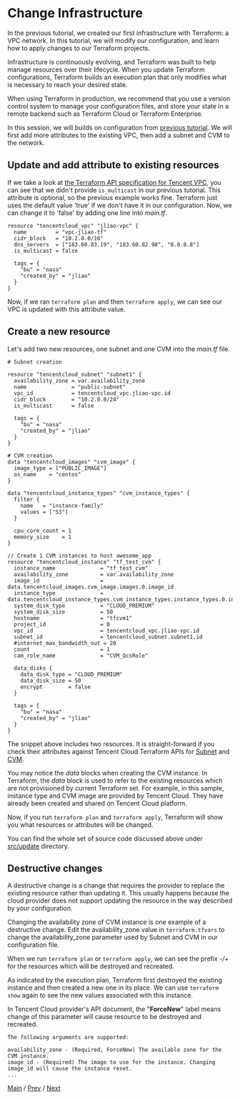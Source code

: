 # Change Infrastructure

In the previous tutorial, we created our first infrastructure with Terraform: a VPC network. In this tutorial, we will modify our configuration, and learn how to apply changes to our Terraform projects.

Infrastructure is continuously evolving, and Terraform was built to help manage resources over their lifecycle. When you update Terraform configurations, Terraform builds an execution plan that only modifies what is necessary to reach your desired state.

When using Terraform in production, we recommend that you use a version control system to manage your configuration files, and store your state in a remote backend such as Terraform Cloud or Terraform Enterprise.

In this session, we will builds on configuration from [previous tutorial](./03-build-infra.md). We will first add more attributes to the existing VPC, then add a subnet and CVM to the network.

## Update and add attribute to existing resources

If we take a look at [the Terraform API specification for Tencent VPC](https://registry.terraform.io/providers/tencentcloudstack/tencentcloud/latest/docs/resources/vpc#argument-reference), you can see that we didn't provide `is_multicast` in our previous tutorial. This attribute is optional, so the previous example works fine. Terraform just uses the default value 'true' if we don't have it in our configuration. Now, we can change it to 'false' by adding one line into _main.tf_.

```
resource "tencentcloud_vpc" "jliao-vpc" {
  name         = "vpc-jliao-tf"
  cidr_block   = "10.2.0.0/16"
  dns_servers  = ["183.60.83.19", "183.60.82.98", "8.8.8.8"]
  is_multicast = false

  tags = {
    "bu" = "nasa"
    "created_by" = "jliao"
  }
}
```

Now, if we ran `terraform plan` and then `terraform apply`, we can see our VPC is updated with this attribute value.  

## Create a new resource

Let's add two new resources, one subnet and one CVM into the _main.tf_ file.

```
# Subnet creation

resource "tencentcloud_subnet" "subnet1" {
  availability_zone = var.availability_zone
  name              = "public-subnet"
  vpc_id            = tencentcloud_vpc.jliao-vpc.id
  cidr_block        = "10.2.0.0/24"
  is_multicast      = false

  tags = {
    "bu" = "nasa"
    "created_by" = "jliao"
  }
}

# CVM creation
data "tencentcloud_images" "cvm_image" {
  image_type = ["PUBLIC_IMAGE"]
  os_name    = "centos"
}

data "tencentcloud_instance_types" "cvm_instance_types" {
  filter {
    name   = "instance-family"
    values = ["S3"]
  }

  cpu_core_count = 1
  memory_size    = 1
}

// Create 1 CVM instances to host awesome_app
resource "tencentcloud_instance" "tf_test_cvm" {
  instance_name              = "tf_test_cvm"
  availability_zone          = var.availability_zone
  image_id                   = data.tencentcloud_images.cvm_image.images.0.image_id
  instance_type              = data.tencentcloud_instance_types.cvm_instance_types.instance_types.0.instance_type
  system_disk_type           = "CLOUD_PREMIUM"
  system_disk_size           = 50
  hostname                   = "tfcvm1"
  project_id                 = 0
  vpc_id                     = tencentcloud_vpc.jliao-vpc.id
  subnet_id                  = tencentcloud_subnet.subnet1.id
  #internet_max_bandwidth_out = 20
  count                      = 1
  cam_role_name              = "CVM_QcsRole"

  data_disks {
    data_disk_type = "CLOUD_PREMIUM"
    data_disk_size = 50
    encrypt        = false
  }

  tags = {
    "bu" = "nasa"
    "created_by" = "jliao"
  }
}
```

The snippet above includes two resources. It is straight-forward if you check their attributes against Tencent Cloud Terraform APIs for [Subnet](https://registry.terraform.io/providers/tencentcloudstack/tencentcloud/latest/docs/resources/subnet#argument-reference) and [CVM](https://registry.terraform.io/providers/tencentcloudstack/tencentcloud/latest/docs/resources/instance#argument-reference).

You may notice the _data_ blocks when creating the CVM instance. In Terraform, the _data_ block is used to refer to the existing resources which are not provisioned by current Terraform set. For example, in this sample, instance type and CVM image are provided by Tencent Cloud. They have already been created and shared on Tencent Cloud platform.

Now, if you run `terraform plan` and `terraform apply`, Terraform will show you what resources or attributes will be changed.

You can find the whole set of source code discussed above under [src/update](../src/update) directory.

## Destructive changes  

A destructive change is a change that requires the provider to replace the existing resource rather than updating it. This usually happens because the cloud provider does not support updating the resource in the way described by your configuration.

Changing the availability zone of CVM instance is one example of a destructive change. Edit the availability_zone value in `terraform.tfvars` to change the availability_zone parameter used by Subnet and CVM in our configuration file.

When we run `terraform plan` or `terraform apply`, we can see the prefix _-/+_ for the resources which will be destroyed and recreated.

As indicated by the execution plan, Terraform first destroyed the existing instance and then created a new one in its place. We can use `terraform show` again to see the new values associated with this instance.

In Tencent Cloud provider's API document, the "**ForceNew**" label means change of this parameter will cause resource to be destroyed and recreated.  

```
The following arguments are supported:

availability_zone - (Required, ForceNew) The available zone for the CVM instance.
image_id - (Required) The image to use for the instance. Changing image_id will cause the instance reset.
...
```

[Main](../README.md) / [Prev](./03-build-infra.md) / [Next](./05-destroy-infra.md)

